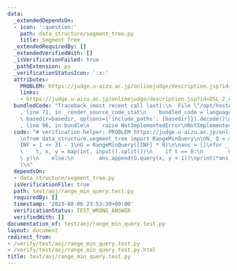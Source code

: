 ```yaml
---
data:
  _extendedDependsOn:
  - icon: ':question:'
    path: data_structure/segment_tree.py
    title: Segment Tree
  _extendedRequiredBy: []
  _extendedVerifiedWith: []
  _isVerificationFailed: true
  _pathExtension: py
  _verificationStatusIcon: ':x:'
  attributes:
    PROBLEM: https://judge.u-aizu.ac.jp/onlinejudge/description.jsp?id=DSL_2_A
    links:
    - https://judge.u-aizu.ac.jp/onlinejudge/description.jsp?id=DSL_2_A
  bundledCode: "Traceback (most recent call last):\n  File \"/opt/hostedtoolcache/PyPy/3.7.13/x64/site-packages/onlinejudge_verify/documentation/build.py\"\
    , line 71, in _render_source_code_stat\n    bundled_code = language.bundle(stat.path,\
    \ basedir=basedir, options={'include_paths': [basedir]}).decode()\n  File \"/opt/hostedtoolcache/PyPy/3.7.13/x64/site-packages/onlinejudge_verify/languages/python.py\"\
    , line 96, in bundle\n    raise NotImplementedError\nNotImplementedError\n"
  code: "# verification-helper: PROBLEM https://judge.u-aizu.ac.jp/onlinejudge/description.jsp?id=DSL_2_A\n\
    \nfrom data_structure.segment_tree import RangeMinQuery\n\nN, Q = map(int, input().split())\n\
    INF = 1 << 31 - 1\nG = RangeMinQuery([INF] * N)\n\nans = []\nfor _ in range(Q):\n\
    \    t, x, y = map(int, input().split())\n    if t == 0:\n        G.update(x,\
    \ y)\n    else:\n        ans.append(G.query(x, y + 1))\nprint(*ans, sep=\"\\n\"\
    )\n"
  dependsOn:
  - data_structure/segment_tree.py
  isVerificationFile: true
  path: test/aoj/range_min_query.test.py
  requiredBy: []
  timestamp: '2023-08-06 23:53:30+09:00'
  verificationStatus: TEST_WRONG_ANSWER
  verifiedWith: []
documentation_of: test/aoj/range_min_query.test.py
layout: document
redirect_from:
- /verify/test/aoj/range_min_query.test.py
- /verify/test/aoj/range_min_query.test.py.html
title: test/aoj/range_min_query.test.py
---
```

